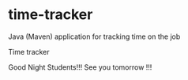 # time-tracker
Java (Maven) application for tracking time on the job

Time tracker

Good Night Students!!!
See you tomorrow !!!
